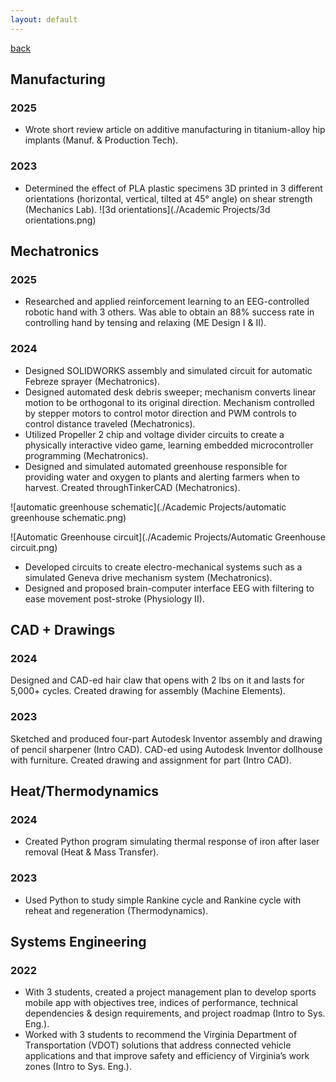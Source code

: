 ```yaml
---
layout: default
---
```


[back](./)

## Manufacturing
### 2025
- Wrote short review article on additive manufacturing in titanium-alloy hip implants (Manuf. & Production Tech).

### 2023
- Determined the effect of PLA plastic specimens 3D printed in 3 different orientations (horizontal, vertical, tilted at 45° angle) on shear strength (Mechanics Lab).
![3d orientations](./Academic Projects/3d orientations.png)

## Mechatronics
### 2025
- Researched and applied reinforcement learning to an EEG-controlled robotic hand with 3 others. Was able to obtain an 88% success rate in controlling hand by tensing and relaxing (ME Design I & II).

### 2024
- Designed SOLIDWORKS assembly and simulated circuit for automatic Febreze sprayer (Mechatronics).
- Designed automated desk debris sweeper; mechanism converts linear motion to be orthogonal to its original direction. Mechanism controlled by stepper motors to control motor direction and PWM controls to control distance traveled (Mechatronics).
- Utilized Propeller 2 chip and voltage divider circuits to create a physically interactive video game, learning embedded microcontroller programming (Mechatronics).
- Designed and simulated automated greenhouse responsible for providing water and oxygen to plants and alerting farmers when to harvest. Created throughTinkerCAD (Mechatronics).

![automatic greenhouse schematic](./Academic Projects/automatic greenhouse schematic.png)

![Automatic Greenhouse circuit](./Academic Projects/Automatic Greenhouse circuit.png)


- Developed circuits to create electro-mechanical systems such as a simulated Geneva drive mechanism system (Mechatronics).
- Designed and proposed brain-computer interface EEG with filtering to ease movement post-stroke (Physiology II).


## CAD + Drawings
### 2024
Designed and CAD-ed hair claw that opens with 2 lbs on it and lasts for 5,000+ cycles. Created drawing for assembly (Machine Elements).

### 2023
Sketched and produced four-part Autodesk Inventor assembly and drawing of pencil sharpener (Intro CAD).
CAD-ed using Autodesk Inventor dollhouse with furniture. Created drawing and assignment for part (Intro CAD).

## Heat/Thermodynamics
### 2024
- Created Python program simulating thermal response of iron after laser removal (Heat & Mass Transfer).

### 2023
- Used Python to study simple Rankine cycle and Rankine cycle with reheat and regeneration (Thermodynamics).

## Systems Engineering
### 2022
- With 3 students, created a project management plan to develop sports mobile app with objectives tree, indices of performance, technical dependencies & design requirements, and project roadmap (Intro to Sys. Eng.).
- Worked with 3 students to recommend the Virginia Department of Transportation (VDOT) solutions that address connected vehicle applications and that improve safety and efficiency of Virginia’s work zones (Intro to Sys. Eng.).
